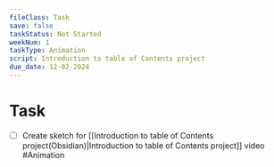 ```yaml
---
fileClass: Task
save: false
taskStatus: Not Started
weekNum: 1
taskType: Animation
script: Introduction to table of Contents project
due_date: 12-02-2024
---
```



# Task

- [ ] Create sketch for [[Introduction to table of Contents project(Obsidian)|Introduction to table of Contents project]] video #Animation